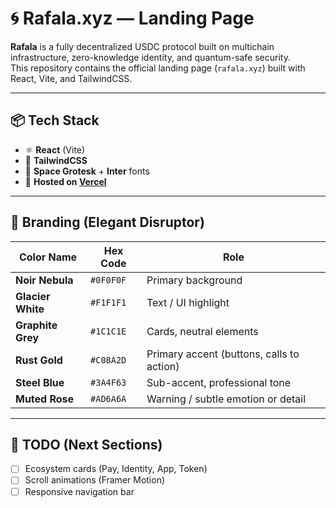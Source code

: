 # 🌀 Rafala.xyz — Landing Page

**Rafala** is a fully decentralized USDC protocol built on multichain infrastructure, zero-knowledge identity, and quantum-safe security.  
This repository contains the official landing page (`rafala.xyz`) built with React, Vite, and TailwindCSS.

---

## 📦 Tech Stack

- ⚛️ **React** (Vite)
- 🎨 **TailwindCSS**
- 🧠 **Space Grotesk** + **Inter** fonts
- 🎯 **Hosted on [Vercel](https://vercel.com)**

---

## 🎨 Branding (Elegant Disruptor)

| Color Name        | Hex Code  | Role                                      |
| ----------------- | --------- | ----------------------------------------- |
| **Noir Nebula**   | `#0F0F0F` | Primary background                        |
| **Glacier White** | `#F1F1F1` | Text / UI highlight                       |
| **Graphite Grey** | `#1C1C1E` | Cards, neutral elements                   |
| **Rust Gold**     | `#C08A2D` | Primary accent (buttons, calls to action) |
| **Steel Blue**    | `#3A4F63` | Sub-accent, professional tone             |
| **Muted Rose**    | `#AD6A6A` | Warning / subtle emotion or detail        |

---

## 📌 TODO (Next Sections)

- [ ] Ecosystem cards (Pay, Identity, App, Token)
- [ ] Scroll animations (Framer Motion)
- [ ] Responsive navigation bar